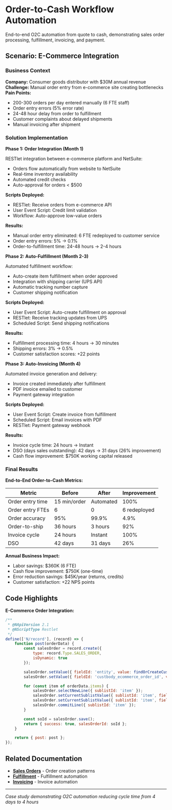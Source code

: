 # Order-to-Cash Workflow Automation

End-to-end O2C automation from quote to cash, demonstrating sales order processing, fulfillment, invoicing, and payment.

## Scenario: E-Commerce Integration

### Business Context

**Company:** Consumer goods distributor with $30M annual revenue
**Challenge:** Manual order entry from e-commerce site creating bottlenecks
**Pain Points:**
- 200-300 orders per day entered manually (6 FTE staff)
- Order entry errors (5% error rate)
- 24-48 hour delay from order to fulfillment
- Customer complaints about delayed shipments
- Manual invoicing after shipment

### Solution Implementation

**Phase 1: Order Integration (Month 1)**

RESTlet integration between e-commerce platform and NetSuite:
- Orders flow automatically from website to NetSuite
- Real-time inventory availability
- Automated credit checks
- Auto-approval for orders < $500

**Scripts Deployed:**
- RESTlet: Receive orders from e-commerce API
- User Event Script: Credit limit validation
- Workflow: Auto-approve low-value orders

**Results:**
- Manual order entry eliminated: 6 FTE redeployed to customer service
- Order entry errors: 5% → 0.1%
- Order-to-fulfillment time: 24-48 hours → 2-4 hours

**Phase 2: Auto-Fulfillment (Month 2-3)**

Automated fulfillment workflow:
- Auto-create item fulfillment when order approved
- Integration with shipping carrier (UPS API)
- Automatic tracking number capture
- Customer shipping notification

**Scripts Deployed:**
- User Event Script: Auto-create fulfillment on approval
- RESTlet: Receive tracking updates from UPS
- Scheduled Script: Send shipping notifications

**Results:**
- Fulfillment processing time: 4 hours → 30 minutes
- Shipping errors: 3% → 0.5%
- Customer satisfaction scores: +22 points

**Phase 3: Auto-Invoicing (Month 4)**

Automated invoice generation and delivery:
- Invoice created immediately after fulfillment
- PDF invoice emailed to customer
- Payment gateway integration

**Scripts Deployed:**
- User Event Script: Create invoice from fulfillment
- Scheduled Script: Email invoices with PDF
- RESTlet: Payment gateway webhook

**Results:**
- Invoice cycle time: 24 hours → Instant
- DSO (days sales outstanding): 42 days → 31 days (26% improvement)
- Cash flow improvement: $750K working capital released

### Final Results

**End-to-End Order-to-Cash Metrics:**

| Metric | Before | After | Improvement |
|--------|--------|-------|-------------|
| Order entry time | 15 min/order | Automated | 100% |
| Order entry FTEs | 6 | 0 | 6 redeployed |
| Order accuracy | 95% | 99.9% | 4.9% |
| Order-to-ship | 36 hours | 3 hours | 92% |
| Invoice cycle | 24 hours | Instant | 100% |
| DSO | 42 days | 31 days | 26% |

**Annual Business Impact:**
- Labor savings: $360K (6 FTE)
- Cash flow improvement: $750K (one-time)
- Error reduction savings: $45K/year (returns, credits)
- Customer satisfaction: +22 NPS points

## Code Highlights

**E-Commerce Order Integration:**
```javascript
/**
 * @NApiVersion 2.1
 * @NScriptType Restlet
 */
define(['N/record'], (record) => {
    function post(orderData) {
        const salesOrder = record.create({
            type: record.Type.SALES_ORDER,
            isDynamic: true
        });

        salesOrder.setValue({ fieldId: 'entity', value: findOrCreateCustomer(orderData.customer) });
        salesOrder.setValue({ fieldId: 'custbody_ecommerce_order_id', value: orderData.orderId });

        for (const item of orderData.items) {
            salesOrder.selectNewLine({ sublistId: 'item' });
            salesOrder.setCurrentSublistValue({ sublistId: 'item', fieldId: 'item', value: item.sku });
            salesOrder.setCurrentSublistValue({ sublistId: 'item', fieldId: 'quantity', value: item.quantity });
            salesOrder.commitLine({ sublistId: 'item' });
        }

        const soId = salesOrder.save();
        return { success: true, salesOrderId: soId };
    }

    return { post: post };
});
```

## Related Documentation

- **[Sales Orders](../order-to-cash/sales-orders.md)** - Order creation patterns
- **[Fulfillment](../order-to-cash/fulfillment.md)** - Fulfillment automation
- **[Invoicing](../order-to-cash/invoicing.md)** - Invoice automation

---

*Case study demonstrating O2C automation reducing cycle time from 4 days to 4 hours*
